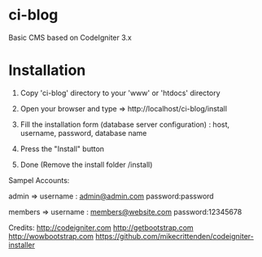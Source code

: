 # ci-blog
Basic CMS based on CodeIgniter 3.x
# Installation

1. Copy 'ci-blog' directory to your 'www' or 'htdocs' directory

2. Open your browser and type => http://localhost/ci-blog/install

3. Fill the installation form (database server configuration) : host, username, password, database name

4. Press the "Install" button

5. Done (Remove the install folder /install)


Sampel Accounts:

admin => username : admin@admin.com password:password

members => username : members@website.com password:12345678


Credits:
http://codeigniter.com
http://getbootstrap.com
http://wowbootstrap.com
https://github.com/mikecrittenden/codeigniter-installer
